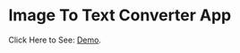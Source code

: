 # Image To Text Converter App

Click Here to See: [Demo](https://github.com/facebook/create-react-app).
